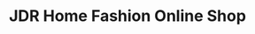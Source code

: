 ---
title: "JDR Home Fashion Online Shop"
url: /baguio/jdr-home-fashion-online-shop/
shop: Außenstelle
---